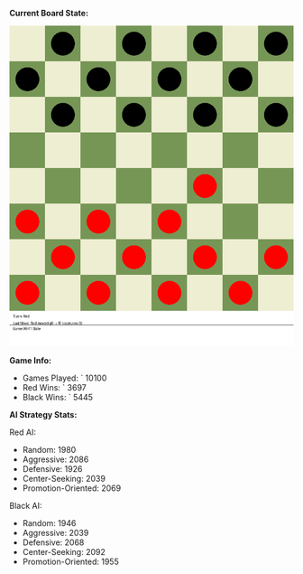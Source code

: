 
**Current Board State:**  
<!-- START_GIF -->
![Checkers Game](./checkers_game.gif)
<!-- END_GIF -->

**Game Info:**  
- Games Played: `<!-- GAMES_PLAYED --> 10100
- Red Wins: `<!-- RED_WINS --> 3697
- Black Wins: `<!-- BLACK_WINS --> 5445

<!-- AI_STATS -->
**AI Strategy Stats:**

Red AI:
- Random: 1980
- Aggressive: 2086
- Defensive: 1926
- Center-Seeking: 2039
- Promotion-Oriented: 2069

Black AI:
- Random: 1946
- Aggressive: 2039
- Defensive: 2068
- Center-Seeking: 2092
- Promotion-Oriented: 1955
